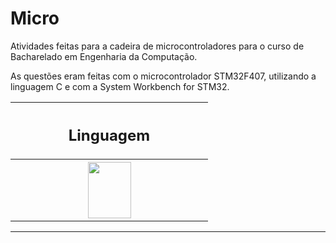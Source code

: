 # Micro

Atividades feitas para a cadeira de microcontroladores para o curso de Bacharelado em Engenharia da Computação.

As questões eram feitas com o microcontrolador STM32F407, utilizando a linguagem C e com a System Workbench for STM32.

<table align="center">
  <tr>
    <th width=300> <h2> Linguagem </h2> </th>
  </tr>
  <tr>
    <th width=300>
      <img src="https://cdn.jsdelivr.net/gh/devicons/devicon/icons/c/c-original.svg" width=69, height=90/>
    </th>
  </tr>

</table>

<hr>
